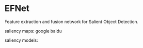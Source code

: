 # EFNet
Feature extraction and fusion network for Salient Object Detection.

saliency maps: google baidu

saliency models: 

